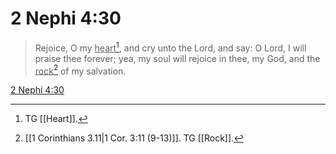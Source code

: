 # 2 Nephi 4:30

> Rejoice, O my <u>heart</u>[^a], and cry unto the Lord, and say: O Lord, I will praise thee forever; yea, my soul will rejoice in thee, my God, and the <u>rock</u>[^b] of my salvation.

[2 Nephi 4:30](https://www.churchofjesuschrist.org/study/scriptures/bofm/2-ne/4?lang=eng&id=p30#p30)


[^a]: TG [[Heart]].
[^b]: [[1 Corinthians 3.11|1 Cor. 3:11 (9-13)]]. TG [[Rock]].
